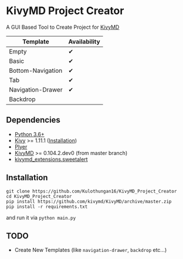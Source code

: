 # KivyMD Project Creator
A GUI Based Tool to Create Project for [KivyMD](https://github.com/kivymd/KivyMD)


| Template               | Availability |
| ---------------------- | ------------ |
| Empty                  | ✔            |
| Basic                  | ✔            |
| Bottom-Navigation      | ✔            |
| Tab                    | ✔            |
| Navigation-Drawer      | ✔            |
| Backdrop               |              |


## Dependencies
- [Python 3.6+](https://www.python.org/)
- [Kivy](https://github.com/kivy/kivy) >= 1.11.1 ([Installation](https://kivy.org/doc/stable/gettingstarted/installation.html))
- [Plyer](https://github.com/kivy/plyer)
- [KivyMD](https://github.com/kivymd/KivyMD) >= 0.104.2.dev0 (from master branch)
- [kivymd_extensions.sweetalert](https://github.com/kivymd-extensions/sweetalert)

## Installation
```
git clone https://github.com/Kulothungan16/KivyMD_Project_Creator
cd KivyMD_Project_Creator
pip install https://github.com/kivymd/KivyMD/archive/master.zip
pip install -r requirements.txt
```
and run it via `python main.py`

## TODO
- Create New Templates (like `navigation-drawer`, `backdrop` etc...)
